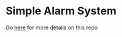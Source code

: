 # Simple Alarm System

Go <a href="https://github.com/borq79/cs.edu/wiki/Simple-Alarm-and-Distance-Meter">here</a> for more details on this repo
